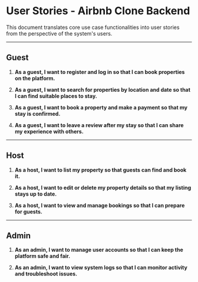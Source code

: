 # User Stories - Airbnb Clone Backend

This document translates core use case functionalities into user stories from the perspective of the system's users.

---

## Guest

1. **As a guest, I want to register and log in so that I can book properties on the platform.**

2. **As a guest, I want to search for properties by location and date so that I can find suitable places to stay.**

3. **As a guest, I want to book a property and make a payment so that my stay is confirmed.**

4. **As a guest, I want to leave a review after my stay so that I can share my experience with others.**

---

## Host

1. **As a host, I want to list my property so that guests can find and book it.**

2. **As a host, I want to edit or delete my property details so that my listing stays up to date.**

3. **As a host, I want to view and manage bookings so that I can prepare for guests.**

---

## Admin

1. **As an admin, I want to manage user accounts so that I can keep the platform safe and fair.**

2. **As an admin, I want to view system logs so that I can monitor activity and troubleshoot issues.**
